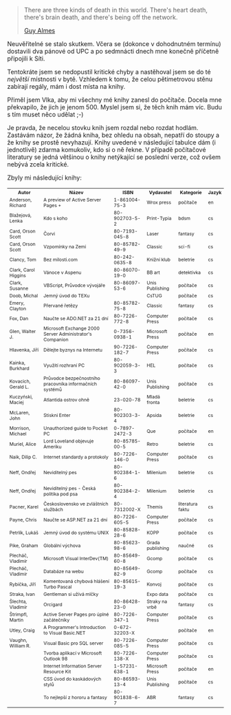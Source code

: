 <!-- dcterms:identifier = riderweblog#119 -->
<!-- dcterms:title = Chcete nějaké knížky zdarma? -->
<!-- np9:categoryId = 2 -->
<!-- x4w:category = Lidé a jiná zvěř -->
<!-- np9:authorId = 1 -->
<!-- np9:authorEmail = michal.valasek@altairis.cz -->
<!-- dcterms:creator = Michal Altair Valášek -->
<!-- dcterms:created = 2004-01-08T19:12:34+01:00 -->
<!-- dcterms:dateAccepted = 2004-01-08T19:12:34+01:00 -->

> There are three kinds of death in this world. There's heart death, there's brain death, and there's being off the network.
> 
> [Guy Almes](http://events.internet2.edu/speakers/speakers.php?go=people&id=85)

Neuvěřitelné se stalo skutkem. Včera se (dokonce v dohodnutném termínu) dostavili dva pánové od UPC a po sedmnácti dnech mne konečně příčetně připojili k Síti.

Tentokráte jsem se nedopustil kritické chyby a nastěhoval jsem se do té *největší* místnosti v bytě. Vzhledem k tomu, že celou pětimetrovou stěnu zabírají regály, mám i dost místa na knihy.

Přiměl jsem Vlka, aby mi všechny mé knihy zanesl do počítače. Docela mne překvapilo, že jich je jenom 500. Myslel jsem si, že těch knih mám víc. Budu s tím muset něco udělat ;-)

Je pravda, že necelou stovku knih jsem rozdal nebo rozdat hodlám. Zastávám názor, že žádná kniha, bez ohledu na obsah, nepatří do stoupy a že knihy se prostě nevyhazují. Knihy uvedené v následující tabulce dám (i jednotlivě) zdarma komukoliv, kdo si o ně řekne. V případě počítačové literatury se jedná většinou o knihy netýkající se poslední verze, což ovšem nebývá zcela kritické.

Zbyly mi následující knihy:

 <table> <tbody> <tr> <th style="FONT-SIZE: 8pt">Autor</th> <th style="FONT-SIZE: 8pt">Název</th> <th style="FONT-SIZE: 8pt">ISBN</th> <th style="FONT-SIZE: 8pt">Vydavatel</th> <th style="FONT-SIZE: 8pt">Kategorie</th> <th style="FONT-SIZE: 8pt">Jazyk</th></tr> <tr> <td style="FONT-SIZE: 8pt">Anderson, Richard</td> <td style="FONT-SIZE: 8pt">A preview of Active Server Pages +</td> <td style="FONT-SIZE: 8pt">1-861004-75-3</td> <td style="FONT-SIZE: 8pt">Wrox press</td> <td style="FONT-SIZE: 8pt">počítače</td> <td style="FONT-SIZE: 8pt">en</td></tr> <tr> <td style="FONT-SIZE: 8pt">Blažejová, Lenka</td> <td style="FONT-SIZE: 8pt">Kdo s koho</td> <td style="FONT-SIZE: 8pt">80-902703-5-2</td> <td style="FONT-SIZE: 8pt">Print-Typia</td> <td style="FONT-SIZE: 8pt">bdsm</td> <td style="FONT-SIZE: 8pt">cs</td></tr> <tr> <td style="FONT-SIZE: 8pt">Card, Orson Scott</td> <td style="FONT-SIZE: 8pt">Čorvi</td> <td style="FONT-SIZE: 8pt">80-7193-045-8</td> <td style="FONT-SIZE: 8pt">Laser</td> <td style="FONT-SIZE: 8pt">fantasy</td> <td style="FONT-SIZE: 8pt">cs</td></tr> <tr> <td style="FONT-SIZE: 8pt">Card, Orson Scott</td> <td style="FONT-SIZE: 8pt">Vzpomínky na Zemi</td> <td style="FONT-SIZE: 8pt">80-85782-49-9</td> <td style="FONT-SIZE: 8pt">Classic</td> <td style="FONT-SIZE: 8pt">sci-fi</td> <td style="FONT-SIZE: 8pt">cs</td></tr> <tr> <td style="FONT-SIZE: 8pt">Clancy, Tom</td> <td style="FONT-SIZE: 8pt">Bez milosti.com</td> <td style="FONT-SIZE: 8pt">80-242-0635-8</td> <td style="FONT-SIZE: 8pt">Knižní klub</td> <td style="FONT-SIZE: 8pt">beletrie</td> <td style="FONT-SIZE: 8pt">cs</td></tr> <tr> <td style="FONT-SIZE: 8pt">Clark, Carol Higgins</td> <td style="FONT-SIZE: 8pt">Vánoce v Aspenu</td> <td style="FONT-SIZE: 8pt">80-86070-19-0</td> <td style="FONT-SIZE: 8pt">BB art</td> <td style="FONT-SIZE: 8pt">detektivka</td> <td style="FONT-SIZE: 8pt">cs</td></tr> <tr> <td style="FONT-SIZE: 8pt">Clark, Susanne</td> <td style="FONT-SIZE: 8pt">VBScript, Průvodce vývojáře</td> <td style="FONT-SIZE: 8pt">80-86097-53-6</td> <td style="FONT-SIZE: 8pt">Unis Publishing</td> <td style="FONT-SIZE: 8pt">počítače</td> <td style="FONT-SIZE: 8pt">cs</td></tr> <tr> <td style="FONT-SIZE: 8pt">Doob, Michal</td> <td style="FONT-SIZE: 8pt">Jemný úvod do TEXu</td> <td style="FONT-SIZE: 8pt"></td> <td style="FONT-SIZE: 8pt">CsTUG</td> <td style="FONT-SIZE: 8pt">počítače</td> <td style="FONT-SIZE: 8pt">cs</td></tr> <tr> <td style="FONT-SIZE: 8pt">Emery, Clayton</td> <td style="FONT-SIZE: 8pt">Přervané řetězy</td> <td style="FONT-SIZE: 8pt">80-85782-75-8</td> <td style="FONT-SIZE: 8pt">Classic</td> <td style="FONT-SIZE: 8pt">fantasy</td> <td style="FONT-SIZE: 8pt">cs</td></tr> <tr> <td style="FONT-SIZE: 8pt">Fox, Dan</td> <td style="FONT-SIZE: 8pt">Naučte se ADO.NET za 21 dní</td> <td style="FONT-SIZE: 8pt">80-7226-772-8</td> <td style="FONT-SIZE: 8pt">Computer Press</td> <td style="FONT-SIZE: 8pt">počítače</td> <td style="FONT-SIZE: 8pt">cs</td></tr> <tr> <td style="FONT-SIZE: 8pt">Glen, Walter J.</td> <td style="FONT-SIZE: 8pt">Microsoft Exchange 2000 Server Administrator's Companion</td> <td style="FONT-SIZE: 8pt">0-7356-0938-1</td> <td style="FONT-SIZE: 8pt">Microsoft Press</td> <td style="FONT-SIZE: 8pt">počítače</td> <td style="FONT-SIZE: 8pt">en</td></tr> <tr> <td style="FONT-SIZE: 8pt">Hlavenka, Jiří</td> <td style="FONT-SIZE: 8pt">Dělejte byznys na Internetu</td> <td style="FONT-SIZE: 8pt">90-7226-182-7</td> <td style="FONT-SIZE: 8pt">Computer Press</td> <td style="FONT-SIZE: 8pt">počítače</td> <td style="FONT-SIZE: 8pt">cs</td></tr> <tr> <td style="FONT-SIZE: 8pt">Kainka, Burkhard</td> <td style="FONT-SIZE: 8pt">Využití rozhraní PC</td> <td style="FONT-SIZE: 8pt">80-902059-3-3</td> <td style="FONT-SIZE: 8pt">HEL</td> <td style="FONT-SIZE: 8pt">počítače</td> <td style="FONT-SIZE: 8pt">cs</td></tr> <tr> <td style="FONT-SIZE: 8pt">Kovacich, Gerald L.</td> <td style="FONT-SIZE: 8pt">Průvodce bezpečnostního pracovníka informačních systémů</td> <td style="FONT-SIZE: 8pt">80-86097-42-0</td> <td style="FONT-SIZE: 8pt">Unis Publishing</td> <td style="FONT-SIZE: 8pt">počítače</td> <td style="FONT-SIZE: 8pt">cs</td></tr> <tr> <td style="FONT-SIZE: 8pt">Kuczyński, Maciej</td> <td style="FONT-SIZE: 8pt">Atlantida ostrov ohně</td> <td style="FONT-SIZE: 8pt">23-020-78</td> <td style="FONT-SIZE: 8pt">Mladá fronta</td> <td style="FONT-SIZE: 8pt">beletrie</td> <td style="FONT-SIZE: 8pt">cs</td></tr> <tr> <td style="FONT-SIZE: 8pt">McLaren, John</td> <td style="FONT-SIZE: 8pt">Stiskni Enter</td> <td style="FONT-SIZE: 8pt">80-902303-3-4</td> <td style="FONT-SIZE: 8pt">Apsida</td> <td style="FONT-SIZE: 8pt">beletrie</td> <td style="FONT-SIZE: 8pt">cs</td></tr> <tr> <td style="FONT-SIZE: 8pt">Morrison, Michael</td> <td style="FONT-SIZE: 8pt">Unauthorized guide to Pocket PC</td> <td style="FONT-SIZE: 8pt">0-7897-2472-3</td> <td style="FONT-SIZE: 8pt">Que</td> <td style="FONT-SIZE: 8pt">počítače</td> <td style="FONT-SIZE: 8pt">en</td></tr> <tr> <td style="FONT-SIZE: 8pt">Muriel, Alice</td> <td style="FONT-SIZE: 8pt">Lord Loveland objevuje Ameriku</td> <td style="FONT-SIZE: 8pt">80-85785-00-5</td> <td style="FONT-SIZE: 8pt">Retro</td> <td style="FONT-SIZE: 8pt">beletrie</td> <td style="FONT-SIZE: 8pt">cs</td></tr> <tr> <td style="FONT-SIZE: 8pt">Naik, Dilip C.</td> <td style="FONT-SIZE: 8pt">Internet standardy a protokoly</td> <td style="FONT-SIZE: 8pt">80-7226-146-0</td> <td style="FONT-SIZE: 8pt">Computer Press</td> <td style="FONT-SIZE: 8pt">počítače</td> <td style="FONT-SIZE: 8pt">cs</td></tr> <tr> <td style="FONT-SIZE: 8pt">Neff, Ondřej</td> <td style="FONT-SIZE: 8pt">Neviditelný pes</td> <td style="FONT-SIZE: 8pt">80-902384-1-6</td> <td style="FONT-SIZE: 8pt">Milenium</td> <td style="FONT-SIZE: 8pt">beletrie</td> <td style="FONT-SIZE: 8pt">cs</td></tr> <tr> <td style="FONT-SIZE: 8pt">Neff, Ondřej</td> <td style="FONT-SIZE: 8pt">Neviditelný pes - Česká politika pod psa</td> <td style="FONT-SIZE: 8pt">80-902384-2-4</td> <td style="FONT-SIZE: 8pt">Milenium</td> <td style="FONT-SIZE: 8pt">beletrie</td> <td style="FONT-SIZE: 8pt">cs</td></tr> <tr> <td style="FONT-SIZE: 8pt">Pacner, Karel</td> <td style="FONT-SIZE: 8pt">Československo ve zvláštních službách</td> <td style="FONT-SIZE: 8pt">80-7312002-X</td> <td style="FONT-SIZE: 8pt">Themis</td> <td style="FONT-SIZE: 8pt">literatura faktu</td> <td style="FONT-SIZE: 8pt">cs</td></tr> <tr> <td style="FONT-SIZE: 8pt">Payne, Chris</td> <td style="FONT-SIZE: 8pt">Naučte se ASP.NET za 21 dní</td> <td style="FONT-SIZE: 8pt">80-7226-605-5</td> <td style="FONT-SIZE: 8pt">Computer Press</td> <td style="FONT-SIZE: 8pt">počítače</td> <td style="FONT-SIZE: 8pt">cs</td></tr> <tr> <td style="FONT-SIZE: 8pt">Petrlík, Lukáš</td> <td style="FONT-SIZE: 8pt">Jemný úvod do systému UNIX</td> <td style="FONT-SIZE: 8pt">80-85828-28-6</td> <td style="FONT-SIZE: 8pt">KOPP</td> <td style="FONT-SIZE: 8pt">počítače</td> <td style="FONT-SIZE: 8pt">cs</td></tr> <tr> <td style="FONT-SIZE: 8pt">Pike, Graham</td> <td style="FONT-SIZE: 8pt">Globální výchova</td> <td style="FONT-SIZE: 8pt">80-85623-98-6</td> <td style="FONT-SIZE: 8pt">Grada publishing</td> <td style="FONT-SIZE: 8pt">naučné</td> <td style="FONT-SIZE: 8pt">cs</td></tr> <tr> <td style="FONT-SIZE: 8pt">Plecháč, Vladimír</td> <td style="FONT-SIZE: 8pt">Microsoft Visual InterDev(TM)</td> <td style="FONT-SIZE: 8pt">80-85649-60-8</td> <td style="FONT-SIZE: 8pt">Gcomp</td> <td style="FONT-SIZE: 8pt">počítače</td> <td style="FONT-SIZE: 8pt">cs</td></tr> <tr> <td style="FONT-SIZE: 8pt">Plecháč, Vladimír</td> <td style="FONT-SIZE: 8pt">Databáze na webu</td> <td style="FONT-SIZE: 8pt">80-85649-82-9</td> <td style="FONT-SIZE: 8pt">Gcomp</td> <td style="FONT-SIZE: 8pt">počítače</td> <td style="FONT-SIZE: 8pt">cs</td></tr> <tr> <td style="FONT-SIZE: 8pt">Rybička, Jiří</td> <td style="FONT-SIZE: 8pt">Komentovaná chybová hlášení Turbo Pascal</td> <td style="FONT-SIZE: 8pt">80-85615-19-3</td> <td style="FONT-SIZE: 8pt">Konvoj</td> <td style="FONT-SIZE: 8pt">počítače</td> <td style="FONT-SIZE: 8pt">cs</td></tr> <tr> <td style="FONT-SIZE: 8pt">Straka, Ivan</td> <td style="FONT-SIZE: 8pt">Gentleman si užívá mlčky</td> <td style="FONT-SIZE: 8pt"></td> <td style="FONT-SIZE: 8pt">Expo data</td> <td style="FONT-SIZE: 8pt">počítače</td> <td style="FONT-SIZE: 8pt">cs</td></tr> <tr> <td style="FONT-SIZE: 8pt">Šlechta, Vladimír</td> <td style="FONT-SIZE: 8pt">Orcigard</td> <td style="FONT-SIZE: 8pt">80-86428-23-0</td> <td style="FONT-SIZE: 8pt">Straky na vrbě</td> <td style="FONT-SIZE: 8pt">fantasy</td> <td style="FONT-SIZE: 8pt">cs</td></tr> <tr> <td style="FONT-SIZE: 8pt">Štrimpfl, Martin</td> <td style="FONT-SIZE: 8pt">Active Server Pages pro úplné začátečníky</td> <td style="FONT-SIZE: 8pt">80-7226-347-1</td> <td style="FONT-SIZE: 8pt">Computer Press</td> <td style="FONT-SIZE: 8pt">počítače</td> <td style="FONT-SIZE: 8pt">cs</td></tr> <tr> <td style="FONT-SIZE: 8pt">Utley, Craig</td> <td style="FONT-SIZE: 8pt">A Programmer's Introduction to Visual Basic.NET</td> <td style="FONT-SIZE: 8pt">0-672-32203-X</td> <td style="FONT-SIZE: 8pt"></td> <td style="FONT-SIZE: 8pt">počítače</td> <td style="FONT-SIZE: 8pt">en</td></tr> <tr> <td style="FONT-SIZE: 8pt">Vaughn, William R.</td> <td style="FONT-SIZE: 8pt">Visual Basic pro SQL server</td> <td style="FONT-SIZE: 8pt">80-7226-085-5</td> <td style="FONT-SIZE: 8pt">Computer Press</td> <td style="FONT-SIZE: 8pt">počítače</td> <td style="FONT-SIZE: 8pt">cs</td></tr> <tr> <td style="FONT-SIZE: 8pt"></td> <td style="FONT-SIZE: 8pt">Tvorba aplikací v Microsoft Outlook 98</td> <td style="FONT-SIZE: 8pt">80-7226-138-X</td> <td style="FONT-SIZE: 8pt">Computer Press</td> <td style="FONT-SIZE: 8pt">počítače</td> <td style="FONT-SIZE: 8pt">cs</td></tr> <tr> <td style="FONT-SIZE: 8pt"></td> <td style="FONT-SIZE: 8pt">Internet Information Server Resource Kit</td> <td style="FONT-SIZE: 8pt">1-57231-638-1</td> <td style="FONT-SIZE: 8pt">Microsoft Press</td> <td style="FONT-SIZE: 8pt">počítače</td> <td style="FONT-SIZE: 8pt">en</td></tr> <tr> <td style="FONT-SIZE: 8pt"></td> <td style="FONT-SIZE: 8pt">CSS úvod do kaskádových stylů</td> <td style="FONT-SIZE: 8pt">80-86593-13-4</td> <td style="FONT-SIZE: 8pt">Unis Publishing</td> <td style="FONT-SIZE: 8pt">počítače</td> <td style="FONT-SIZE: 8pt">cs</td></tr> <tr> <td style="FONT-SIZE: 8pt"></td> <td style="FONT-SIZE: 8pt">To nejlepší z hororu a fantasy</td> <td style="FONT-SIZE: 8pt">80-901838-6-7</td> <td style="FONT-SIZE: 8pt">ABR</td> <td style="FONT-SIZE: 8pt">fantasy</td> <td style="FONT-SIZE: 8pt">cs</td></tr></tbody></table>